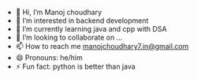 - 👋 Hi, I’m Manoj choudhary
- 👀 I’m interested in backend development
- 🌱 I’m currently learning java and cpp with DSA
- 💞️ I’m looking to collaborate on ...
- 📫 How to reach me manojchoudhary7.in@gmail.com
- 😄 Pronouns: he/him
- ⚡ Fun fact: python is better than java 

<!---
manojchoudhary404/manojchoudhary404 is a ✨ special ✨ repository because its `README.md` (this file) appears on your GitHub profile.
You can click the Preview link to take a look at your changes.
--->
